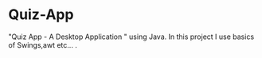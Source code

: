 # Quiz-App
"Quiz App - A Desktop Application " using Java. In this project I use basics of Swings,awt etc... .
